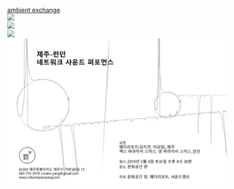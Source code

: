 [ambient exchange](ambi.md)<br>
<img src="../img/ambi_jeju"><br>
<img src="../img/ambi_london.jpg"><br>
<img src="../img/ambi_qna.jpg"><br>
<img src="../img/ambi_flyer.jpg"><br>
